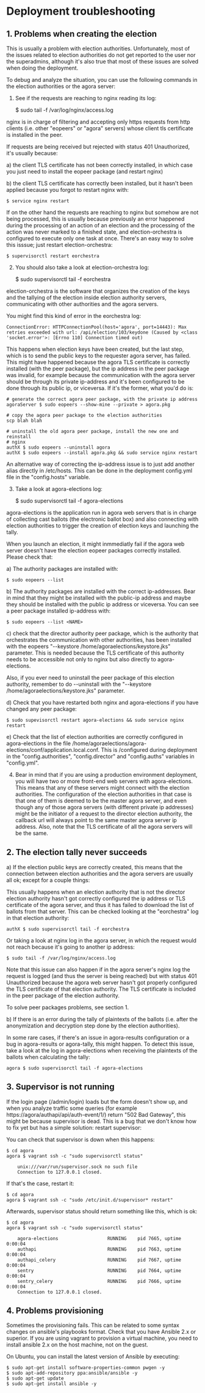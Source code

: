 # Deployment troubleshooting

## 1. Problems when creating the election

This is usually a problem with election authorities. Unfortunately, most of the
issues related to election authorities do not get reported to the user nor the
superadmins, although it's also true that most of these issues are solved when
doing the deployment.

To debug and analyze the situation, you can use the following commands in the
election authorities or the agora server:

1. See if the requests are reaching to nginx reading its log:

    $ sudo tail -f /var/log/nginx/access.log

nginx is in charge of filtering and accepting only https requests from http
clients (i.e. other "eopeers" or "agora" servers) whose client tls certificate
is installed in the peer.

If requests are being received but rejected with status 401 Unauthorized, it's
usually because:

a) the client TLS certificate has not been correctly installed, in which case
you just need to install the eopeer package (and restart nginx)

b) the client TLS certificate has correctly been installed, but it hasn't been
applied because you forgot to restart nginx with:

    $ service nginx restart

If on the other hand the requests are reaching to nginx but somehow are not
being processed, this is usually because previously an error happened during the
processing of an action of an election and the processing of the action was
never marked to a finished state, and election-orchestra is configured to
execute only one task at once. There's an easy way to solve this isssue; just
restart election-orchestra:

    $ supervisorctl restart eorchestra

2. You should also take a look at election-orchestra log:

    $ sudo supervisorctl tail -f eorchestra

election-orchestra is the software that organizes the creation of the keys
and the tallying of the election inside election authority servers,
communicating with other authorities and the agora servers.

You might find this kind of error in the eorchestra log:

    ConnectionError: HTTPConnectionPool(host='agora', port=14443): Max retries exceeded with url: /api/election/103/keydone (Caused by <class 'socket.error'>: [Errno 110] Connection timed out)

This happens when election keys have been created, but the last step, which is
to send the public keys to the requester agora server, has failed. This might
have happened because the agora TLS certificate is correctly installed (with
the peer package), but the ip address in the peer package was invalid, for
example because the communication with the agora server should be through its
private ip-address and it's been configured to be done through its public ip, or
viceversa. If it's the former, what you'd do is:

    # generate the correct agora peer package, with the private ip address
    agoraServer $ sudo eopeers --show-mine --private > agora.pkg

    # copy the agora peer package to the election authorities
    scp blah blah

    # uninstall the old agora peer package, install the new one and reinstall
    # nginx
    authX $ sudo eopeers --uninstall agora
    authX $ sudo eopeers --install agora.pkg && sudo service nginx restart

An alternative way of correcting the ip-address issue is to just add another
alias directly in /etc/hosts. This can be done in the deployment config.yml file
in the "config.hosts" variable.

3. Take a look at agora-elections log:

    $ sudo supervisorctl tail -f agora-elections

agora-elections is the application run in agora web servers that is in charge of
collecting cast ballots (the electronic ballot box) and also connecting with
election authorities to trigger the creation of election keys and launching
the tally.

When you launch an election, it might inmmediatly fail if the agora web server
doesn't have the election eopeer packages correctly installed. Please check
that:

a) The authority packages are installed with:

    $ sudo eopeers --list

b) The authority packages are installed with the correct ip-addresses. Bear in
mind that they might be installed with the public-ip address and maybe they
should be installed with the public ip address or viceversa. You can see a peer
package installed ip-address with:

    $ sudo eopeers --list <NAME>

c) check that the director authority peer package, which is the authority that
orchestrates the communication with other authorities, has been installed with
the eopeers "--keystore /home/agoraelections/keystore.jks" parameter. This is
needed because the TLS certificate of this authority needs to be accessible not
only to nginx but also directly to agora-elections.

Also, if you ever need to uninstall the peer package of this election authority,
remember to do --uninstall with the
"--keystore /home/agoraelections/keystore.jks" parameter.

d) Check that you have restarted both nginx and agora-elections if you have
changed any peer package:

    $ sudo supevisorctl restart agora-elections && sudo service nginx restart

e) Check that the list of election authorities are correctly configured in
agora-elections in the file
/home/agoraelections/agora-elections/conf/application.local.conf. This is
/configured during deployment in the "config.authorities", "config.director" and
"config.auths" variables in "config.yml".

4. Bear in mind that if you are using a production environment deployment, you
will have two or more front-end web servers with agora-elections. This means
that any of these servers might connect with the election authorities. The
configuration of the election authorities in that case is that one of them is
deemed to be the master agora server, and even though any of those agora servers
(with different private ip addresses) might be the initiator of a request to
the director election authority, the callback url will always point to the
same master agora server ip address. Also, note that the TLS certificate of
all the agora servers will be the same.

## 2. The election tally never succeeds

a) If the election public keys are correctly created, this means that the
connection between election authorities and the agora servers are usually all
ok; except for a couple things:

This usually happens when an election authority that is not the director
election authority hasn't got correctly configured the ip address or TLS
certificate of the agora server, and thus it has failed to download the list of
ballots from that server. This can be checked looking at the "eorchestra" log
in that election authority:

    authX $ sudo supervisorctl tail -f eorchestra

Or taking a look at nginx log in the agora server, in which the request would
not reach because it's going to another ip address:

    $ sudo tail -f /var/log/nginx/access.log

Note that this issue can also happen if in the agora server's nginx log the
request is logged (and thus the server is being reached) but with status
401 Unauthorized because the agora web server hasn't got properly configured
the TLS certificate of that election authority. The TLS certificate is included
in the peer package of the election authority.

To solve peer packages problems, see section 1.

b) If there is an error during the tally of plaintexts of the ballots (i.e.
after the anonymization and decryption step done by the election authorities).

In some rare cases, if there's an issue in agora-results configuration or a bug
in agora-results or agora-tally, this might happen. To detect this issue, take
a look at the log in agora-elections when receiving the plaintexts of the
ballots when calculating the tally:

    agora $ sudo supervisorctl tail -f agora-elections

## 3. Supervisor is not running

If the login page (/admin/login) loads but the form doesn't show up, and when
you analyze traffic some queries (for example  https://agora/authapi/api/auth-event/1/) return
"502 Bad Gateway", this might be because supervisor is dead. This is a bug
that we don't know how to fix yet but has a simple solution: restart supervisor:

You can check that supervisor is down when this happens:


    $ cd agora
    agora $ vagrant ssh -c "sudo supervisorctl status"

        unix:///var/run/supervisor.sock no such file
        Connection to 127.0.0.1 closed.

If that's the case, restart it:

    $ cd agora
    agora $ vagrant ssh -c "sudo /etc/init.d/supervisor* restart"

Afterwards, supervisor status should return something like this, which is ok:

    $ cd agora
    agora $ vagrant ssh -c "sudo supervisorctl status"

        agora-elections                  RUNNING    pid 7665, uptime 0:00:04
        authapi                          RUNNING    pid 7663, uptime 0:00:04
        authapi_celery                   RUNNING    pid 7667, uptime 0:00:04
        sentry                           RUNNING    pid 7664, uptime 0:00:04
        sentry_celery                    RUNNING    pid 7666, uptime 0:00:04
        Connection to 127.0.0.1 closed.

## 4. Problems provisioning

Sometimes the provisioning fails. This can be related to some syntax changes on
ansible's playbooks format. Check that you have Ansible 2.x or superior. If you
are using vagrant to provision a virtual machine, you need to install ansible 2.x 
on the host machine, not on the guest.

On Ubuntu, you can install the latest version of Ansible by executing:

    $ sudo apt-get install software-properties-common pwgen -y
    $ sudo apt-add-repository ppa:ansible/ansible -y
    $ sudo apt-get update
    $ sudo apt-get install ansible -y